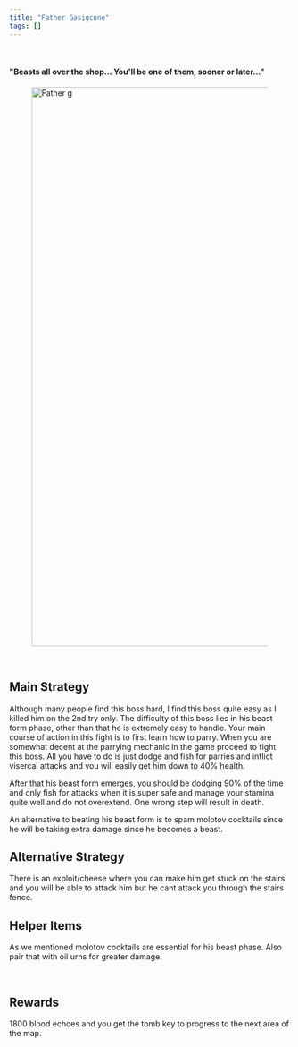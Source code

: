 ```yaml
---
title: "Father Gasigcone"
tags: []
---
```




<br />

#### "Beasts all over the shop... You'll be one of them, sooner or later..."
<figure>
<img src="/father-g.jpg" class="rounded-md my-8" alt="Father g" style="width:1000px;border-radius:8px:">
</figure>



<br /> 

## Main Strategy
Although many people find this boss hard, I find this boss quite easy as I killed him on the 2nd try only. The difficulty of this boss lies in his beast form phase, other than that he is extremely easy to handle. Your main course of action in this fight is to first learn how to parry. When you are somewhat decent at the parrying mechanic in the game proceed to fight this boss. All you have to do is just dodge and fish for parries and inflict visercal attacks and you will easily get him down to 40% health. 

After that his beast form emerges, you should be dodging 90% of the time and only fish for attacks when it is super safe and manage your stamina quite well and do not overextend. One wrong step will result in death.

An alternative to beating his beast form is to spam molotov cocktails since he will be taking extra damage since he becomes a beast.


## Alternative Strategy
There is an exploit/cheese where you can make him get stuck on the stairs and you will be able to attack him but he cant attack you through the stairs fence.


## Helper Items
As we mentioned molotov cocktails are essential for his beast phase. Also pair that with oil urns for greater damage.

<br /> 



## Rewards
1800 blood echoes and you get the tomb key to progress to the next area of the map. 